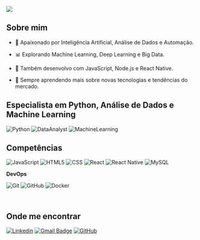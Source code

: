![](https://komarev.com/ghpvc/?username=iuricode&color=006bed)

## Sobre mim

- 🤖 Apaixonado por Inteligência Artificial, Análise de Dados e Automação.

- 📊 Explorando Machine Learning, Deep Learning e Big Data.

- 🚀 Também desenvolvo com JavaScript, Node.js e React Native.

- 🌱 Sempre aprendendo mais sobre novas tecnologias e tendências do mercado.

## Especialista em Python, Análise de Dados e Machine Learning
![Python](https://imgs.search.brave.com/0FFnbywRfu8rgMGOdydKvEn0r4iDKORLxXOQN-LLDvU/rs:fit:860:0:0:0/g:ce/aHR0cHM6Ly9zdGF0/aWMtMDAuaWNvbmR1/Y2suY29tL2Fzc2V0/cy4wMC9weXRob24t/aWNvbi0yNTZ4MjU0/LW03bjcyY2UzLnBu/Zw)
![DataAnalyst](https://imgs.search.brave.com/p38J0QMbWvfYCh6x4zX5iXn-CgphmnJgLLgFHi54ZLo/rs:fit:860:0:0:0/g:ce/aHR0cHM6Ly9pbWFn/ZXMuaWNvbi1pY29u/cy5jb20vMjg5OS9Q/TkcvOTYvcHJlc2Vu/dGF0aW9uX2RhdGFf/YW5hbHlzaXNfaWNv/bl8xODI5ODUucG5n)
![MachineLearning](https://imgs.search.brave.com/ZiwG1PAnKvbrrCAvs3PDry73eN2C_P_xOMRsQQVRc_A/rs:fit:860:0:0:0/g:ce/aHR0cHM6Ly9jZG4t/aWNvbnMtcG5nLmZy/ZWVwaWsuY29tLzI1/Ni8yMTcyLzIxNzI4/OTEucG5nP3NlbXQ9/YWlzX2h5YnJpZA)

## Competências
![JavaScript](https://img.shields.io/badge/-JavaScript-333333?style=flat&logo=javascript)
![HTML5](https://img.shields.io/badge/-HTML5-333333?style=flat&logo=HTML5)
![CSS](https://img.shields.io/badge/-CSS-333333?style=flat&logo=CSS3&logoColor=1572B6)
![React](https://img.shields.io/badge/-React-333333?style=flat&logo=react)
![React Native](https://img.shields.io/badge/-React%20Native-333333?style=flat&logo=react)
![MySQL](https://img.shields.io/badge/-MySQL-333333?style=flat&logo=mysql)


**DevOps**

![Git](https://img.shields.io/badge/-Git-333333?style=flat&logo=git)
![GitHub](https://img.shields.io/badge/-GitHub-333333?style=flat&logo=github)
![Docker](https://img.shields.io/badge/-Docker-333333?style=flat&logo=docker)

<br/>

<a href="https://github.com/pietroviannadeveloper" title="Perfil do Pietro">
</a>

## Onde me encontrar

[![Linkedin](https://img.shields.io/badge/-username-blue?style=flat-square&logo=Linkedin&logoColor=white&link=LINK-DO-SEU-LINKEDIN)](LINK-DO-SEU-LINKEDIN)
[![Gmail Badge](https://img.shields.io/badge/-seuemail@email.com-006bed?style=flat-square&logo=Gmail&logoColor=white&link=mailto:SEU-EMAIL)](mailto:pietroviannadev@gmail.com)
[![GitHub](https://img.shields.io/github/followers/iuricode?label=follow&style=social)](hhttps://github.com/pietroviannadeveloper)
